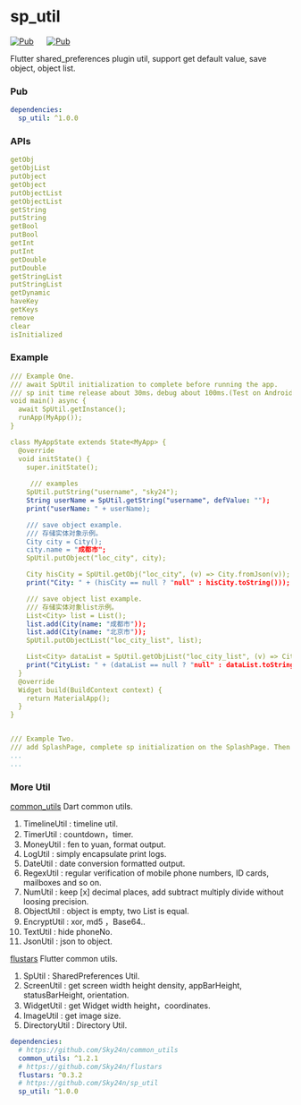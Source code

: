 # sp_util
[![Pub](https://img.shields.io/pub/v/sp_util.svg?style=flat-square&color=009688)](https://pub.dartlang.org/packages/sp_util)&nbsp;&nbsp;&nbsp;&nbsp;&nbsp;&nbsp;[![Pub](https://img.shields.io/pub/v/sp_util.svg?style=flat-square&color=2196F3)](https://pub.flutter-io.cn/packages/sp_util)

Flutter shared_preferences plugin util, support get default value, save object, object list.

### Pub
```yaml
dependencies:
  sp_util: ^1.0.0
```

### APIs
```yaml
getObj
getObjList
putObject
getObject
putObjectList
getObjectList
getString
putString
getBool
putBool
getInt
putInt
getDouble
putDouble
getStringList
putStringList
getDynamic
haveKey
getKeys
remove
clear
isInitialized
```

### Example
```yaml
/// Example One.
/// await SpUtil initialization to complete before running the app.
/// sp init time release about 30ms，debug about 100ms.(Test on Android.)
void main() async {
  await SpUtil.getInstance();
  runApp(MyApp());
}

class MyAppState extends State<MyApp> {
  @override
  void initState() {
    super.initState();
 
     /// examples
    SpUtil.putString("username", "sky24");
    String userName = SpUtil.getString("username", defValue: "");
    print("userName: " + userName);

    /// save object example.
    /// 存储实体对象示例。
    City city = City();
    city.name = "成都市";
    SpUtil.putObject("loc_city", city);

    City hisCity = SpUtil.getObj("loc_city", (v) => City.fromJson(v));
    print("City: " + (hisCity == null ? "null" : hisCity.toString()));

    /// save object list example.
    /// 存储实体对象list示例。
    List<City> list = List();
    list.add(City(name: "成都市"));
    list.add(City(name: "北京市"));
    SpUtil.putObjectList("loc_city_list", list);

    List<City> dataList = SpUtil.getObjList("loc_city_list", (v) => City.fromJson(v));
    print("CityList: " + (dataList == null ? "null" : dataList.toString()));
  }
  @override
  Widget build(BuildContext context) {
    return MaterialApp();
  }
}  


/// Example Two.
/// add SplashPage, complete sp initialization on the SplashPage. Then you can use it synchronously to the homepage。
...
...
```

### More Util
[common_utils](https://github.com/Sky24n/common_utils) Dart common utils.
1. TimelineUtil     : timeline util.
2. TimerUtil        : countdown，timer.
3. MoneyUtil        : fen to yuan, format output.
4. LogUtil          : simply encapsulate print logs.
5. DateUtil         : date conversion formatted output.
6. RegexUtil        : regular verification of mobile phone numbers, ID cards, mailboxes and so on.
7. NumUtil          : keep [x] decimal places, add subtract multiply divide without loosing precision.
8. ObjectUtil       : object is empty, two List is equal.
9. EncryptUtil      : xor, md5 ，Base64..
10. TextUtil        : hide phoneNo.
11. JsonUtil        : json to object.

[flustars](https://github.com/Sky24n/flustars) Flutter common utils.
1. SpUtil           : SharedPreferences Util.
2. ScreenUtil       : get screen width height density, appBarHeight, statusBarHeight, orientation.
3. WidgetUtil       : get Widget width height，coordinates.
4. ImageUtil        : get image size.
5. DirectoryUtil    : Directory Util.

```yaml
dependencies:
  # https://github.com/Sky24n/common_utils
  common_utils: ^1.2.1
  # https://github.com/Sky24n/flustars
  flustars: ^0.3.2
  # https://github.com/Sky24n/sp_util
  sp_util: ^1.0.0
```